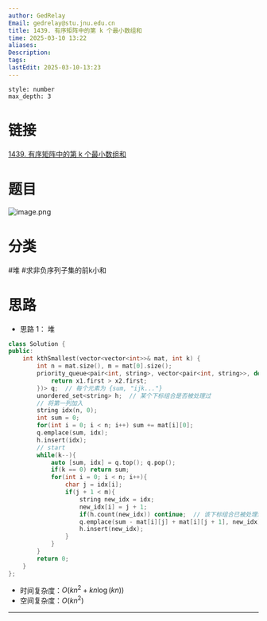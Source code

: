 ```yaml
---
author: GedRelay
Email: gedrelay@stu.jnu.edu.cn
title: 1439. 有序矩阵中的第 k 个最小数组和
time: 2025-03-10 13:22
aliases: 
Description: 
tags: 
lastEdit: 2025-03-10-13:23
---
```


```toc
style: number
max_depth: 3
```

# 链接
[1439. 有序矩阵中的第 k 个最小数组和](https://leetcode.cn/problems/find-the-kth-smallest-sum-of-a-matrix-with-sorted-rows/) 

# 题目
![image.png](https://ged-pic-bed.oss-cn-guangzhou.aliyuncs.com/img/202503101322217.png)


# 分类
#堆 #求非负序列子集的前k小和 

# 思路
- 思路 1：
堆

```cpp
class Solution {
public:
    int kthSmallest(vector<vector<int>>& mat, int k) {
        int n = mat.size(), m = mat[0].size();
        priority_queue<pair<int, string>, vector<pair<int, string>>, decltype([](auto &x1, auto &x2){
            return x1.first > x2.first;
        })> q;  // 每个元素为 {sum, "ijk..."}
        unordered_set<string> h;  // 某个下标组合是否被处理过
        // 将第一列加入
        string idx(n, 0);
        int sum = 0;
        for(int i = 0; i < n; i++) sum += mat[i][0];
        q.emplace(sum, idx);
        h.insert(idx);
        // start
        while(k--){
            auto [sum, idx] = q.top(); q.pop();
            if(k == 0) return sum;
            for(int i = 0; i < n; i++){
                char j = idx[i];
                if(j + 1 < m){
                    string new_idx = idx;
                    new_idx[i] = j + 1;
                    if(h.count(new_idx)) continue;  // 该下标组合已被处理过
                    q.emplace(sum - mat[i][j] + mat[i][j + 1], new_idx);
                    h.insert(new_idx);
                }
            }
        }
        return 0;
    }
};
```


- 时间复杂度：${O\left( kn^{2} +kn\log \left( kn \right)  \right)  }$
- 空间复杂度：${O\left( kn^{2}  \right)  }$ 


---

